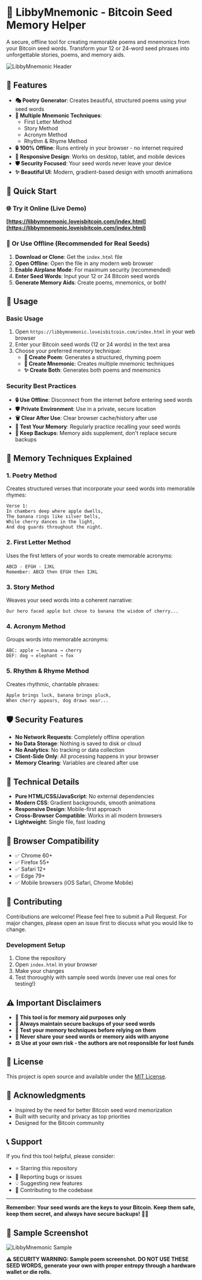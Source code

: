 # 🔐 LibbyMnemonic - Bitcoin Seed Memory Helper

A secure, offline tool for creating memorable poems and mnemonics from your Bitcoin seed words. Transform your 12 or 24-word seed phrases into unforgettable stories, poems, and memory aids.

![LibbyMnemonic Header](libbymnemonicheader.png)

## 🌟 Features

- **🎭 Poetry Generator**: Creates beautiful, structured poems using your seed words
- **🧠 Multiple Mnemonic Techniques**: 
  - First Letter Method
  - Story Method
  - Acronym Method
  - Rhythm & Rhyme Method
- **🔒 100% Offline**: Runs entirely in your browser - no internet required
- **📱 Responsive Design**: Works on desktop, tablet, and mobile devices
- **🛡️ Security Focused**: Your seed words never leave your device
- **✨ Beautiful UI**: Modern, gradient-based design with smooth animations

## 🚀 Quick Start

### 🌐 Try it Online (Live Demo)
**[https://libbymnemonic.loveisbitcoin.com/index.html](https://libbymnemonic.loveisbitcoin.com/index.html)**

### 💾 Or Use Offline (Recommended for Real Seeds)
1. **Download or Clone**: Get the `index.html` file
2. **Open Offline**: Open the file in any modern web browser
3. **Enable Airplane Mode**: For maximum security (recommended)
4. **Enter Seed Words**: Input your 12 or 24 Bitcoin seed words
5. **Generate Memory Aids**: Create poems, mnemonics, or both!

## 🔧 Usage

### Basic Usage
1. Open `https://libbymnemonic.loveisbitcoin.com/index.html` in your web browser
2. Enter your Bitcoin seed words (12 or 24 words) in the text area
3. Choose your preferred memory technique:
   - **📝 Create Poem**: Generates a structured, rhyming poem
   - **🧠 Create Mnemonic**: Creates multiple mnemonic techniques
   - **✨ Create Both**: Generates both poems and mnemonics

### Security Best Practices
- **🔒 Use Offline**: Disconnect from the internet before entering seed words
- **🛡️ Private Environment**: Use in a private, secure location
- **🗑️ Clear After Use**: Clear browser cache/history after use
- **📝 Test Your Memory**: Regularly practice recalling your seed words
- **💾 Keep Backups**: Memory aids supplement, don't replace secure backups

## 🎯 Memory Techniques Explained

### 1. Poetry Method
Creates structured verses that incorporate your seed words into memorable rhymes:
```
Verse 1:
In chambers deep where apple dwells,
The banana rings like silver bells,
While cherry dances in the light,
And dog guards throughout the night.
```

### 2. First Letter Method
Uses the first letters of your words to create memorable acronyms:
```
ABCD - EFGH - IJKL
Remember: ABCD then EFGH then IJKL
```

### 3. Story Method
Weaves your seed words into a coherent narrative:
```
Our hero faced apple but chose to banana the wisdom of cherry...
```

### 4. Acronym Method
Groups words into memorable acronyms:
```
ABC: apple → banana → cherry
DEF: dog → elephant → fox
```

### 5. Rhythm & Rhyme Method
Creates rhythmic, chantable phrases:
```
Apple brings luck, banana brings pluck,
When cherry appears, dog draws near...
```

## 🛡️ Security Features

- **No Network Requests**: Completely offline operation
- **No Data Storage**: Nothing is saved to disk or cloud
- **No Analytics**: No tracking or data collection
- **Client-Side Only**: All processing happens in your browser
- **Memory Clearing**: Variables are cleared after use

## 🎨 Technical Details

- **Pure HTML/CSS/JavaScript**: No external dependencies
- **Modern CSS**: Gradient backgrounds, smooth animations
- **Responsive Design**: Mobile-first approach
- **Cross-Browser Compatible**: Works in all modern browsers
- **Lightweight**: Single file, fast loading

## 📱 Browser Compatibility

- ✅ Chrome 60+
- ✅ Firefox 55+
- ✅ Safari 12+
- ✅ Edge 79+
- ✅ Mobile browsers (iOS Safari, Chrome Mobile)

## 🤝 Contributing

Contributions are welcome! Please feel free to submit a Pull Request. For major changes, please open an issue first to discuss what you would like to change.

### Development Setup
1. Clone the repository
2. Open `index.html` in your browser
3. Make your changes
4. Test thoroughly with sample seed words (never use real ones for testing!)

## ⚠️ Important Disclaimers

- **🔐 This tool is for memory aid purposes only**
- **💾 Always maintain secure backups of your seed words**
- **🧪 Test your memory techniques before relying on them**
- **🚫 Never share your seed words or memory aids with anyone**
- **⚖️ Use at your own risk - the authors are not responsible for lost funds**

## 📄 License

This project is open source and available under the [MIT License](LICENSE).

## 🙏 Acknowledgments

- Inspired by the need for better Bitcoin seed word memorization
- Built with security and privacy as top priorities
- Designed for the Bitcoin community

## 📞 Support

If you find this tool helpful, please consider:
- ⭐ Starring this repository
- 🐛 Reporting bugs or issues
- 💡 Suggesting new features
- 🤝 Contributing to the codebase

---

**Remember: Your seed words are the keys to your Bitcoin. Keep them safe, keep them secret, and always have secure backups!** 🔐✨

## 📸 Sample Screenshot

![LibbyMnemonic Sample](libbymnemonic.png)

**⚠️ SECURITY WARNING: Sample poem screenshot. DO NOT USE THESE SEED WORDS, generate your own with proper entropy through a hardware wallet or die rolls.** 